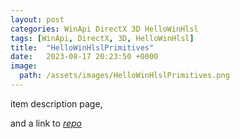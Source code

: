 ```yaml
---
layout: post
categories: WinApi DirectX 3D HelloWinHlsl
tags: [WinApi, DirectX, 3D, HelloWinHlsl]
title:  "HelloWinHlslPrimitives"
date:   2023-08-17 20:23:50 +0000
image:
  path: /assets/images/HelloWinHlslPrimitives.png
---
```


item description page,
<!--
screenshots
![screenshot](/assets/HelloWinHlslPrimitives.png){: width="700" height="400" }
_Image Caption_
-->

and a link to [*repo*](https://github.com/Alex0vSky/HelloWinHlslPrimitives/)
